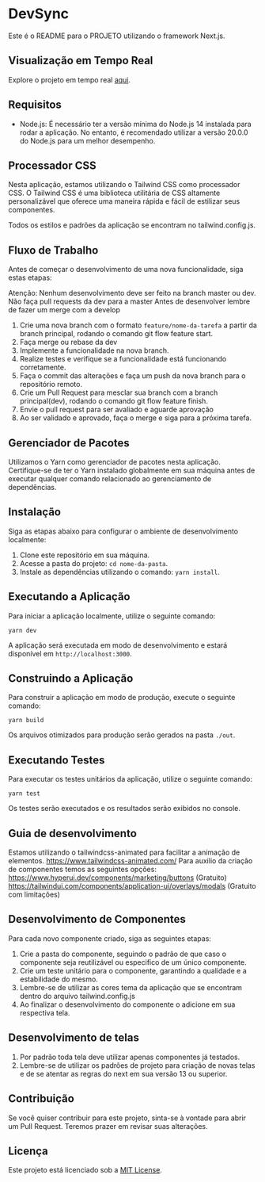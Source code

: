 # DevSync

Este é o README para o PROJETO utilizando o framework Next.js. 

## Visualização em Tempo Real

Explore o projeto em tempo real [aqui](https://untitle-project.vercel.app/).

## Requisitos

- Node.js: É necessário ter a versão mínima do Node.js 14 instalada para rodar a aplicação. No entanto, é recomendado utilizar a versão 20.0.0 do Node.js para um melhor desempenho.

## Processador CSS

Nesta aplicação, estamos utilizando o Tailwind CSS como processador CSS. O Tailwind CSS é uma biblioteca utilitária de CSS altamente personalizável que oferece uma maneira rápida e fácil de estilizar seus componentes.

Todos os estilos e padrões da aplicação se encontram no tailwind.config.js.

## Fluxo de Trabalho

Antes de começar o desenvolvimento de uma nova funcionalidade, siga estas etapas:

Atenção: 
  Nenhum desenvolvimento deve ser feito na branch master ou dev.
  Não faça pull requests da dev para a master
  Antes de desenvolver lembre de fazer um merge com a develop

1. Crie uma nova branch com o formato `feature/nome-da-tarefa` a partir da branch principal, rodando o comando git flow feature start.
2. Faça merge ou rebase da dev
3. Implemente a funcionalidade na nova branch.
4. Realize testes e verifique se a funcionalidade está funcionando corretamente.
5. Faça o commit das alterações e faça um push da nova branch para o repositório remoto.
6. Crie um Pull Request para mesclar sua branch com a branch principal(dev), rodando o comando git flow feature finish.
7. Envie o pull request para ser avaliado e aguarde aprovação
8. Ao ser validado e aprovado, faça o merge e siga para a próxima tarefa.

## Gerenciador de Pacotes

Utilizamos o Yarn como gerenciador de pacotes nesta aplicação. Certifique-se de ter o Yarn instalado globalmente em sua máquina antes de executar qualquer comando relacionado ao gerenciamento de dependências.

## Instalação

Siga as etapas abaixo para configurar o ambiente de desenvolvimento localmente:

1. Clone este repositório em sua máquina.
2. Acesse a pasta do projeto: `cd nome-da-pasta`.
3. Instale as dependências utilizando o comando: `yarn install`.

## Executando a Aplicação

Para iniciar a aplicação localmente, utilize o seguinte comando:

```shell
yarn dev
```

A aplicação será executada em modo de desenvolvimento e estará disponível em `http://localhost:3000`.

## Construindo a Aplicação

Para construir a aplicação em modo de produção, execute o seguinte comando:

```shell
yarn build
```

Os arquivos otimizados para produção serão gerados na pasta `./out`.

## Executando Testes

Para executar os testes unitários da aplicação, utilize o seguinte comando:

```shell
yarn test
```

Os testes serão executados e os resultados serão exibidos no console.

## Guia de desenvolvimento

Estamos utilizando o tailwindcss-animated para facilitar a animação de elementos. https://www.tailwindcss-animated.com/
Para auxilio da criação de componentes temos as seguintes opções:
https://www.hyperui.dev/components/marketing/buttons (Gratuito)
https://tailwindui.com/components/application-ui/overlays/modals (Gratuito com limitações)

## Desenvolvimento de Componentes

Para cada novo componente criado, siga as seguintes etapas:

1. Crie a pasta do componente, seguindo o padrão de que caso o componente seja reutilizável ou especifico de um único componente.
2. Crie um teste unitário para o componente, garantindo a qualidade e a estabilidade do mesmo.
3. Lembre-se de utilizar as cores tema da aplicação que se encontram dentro do arquivo tailwind.config.js
4. Ao finalizar o desenvolvimento do componente o adicione em sua respectiva tela.

## Desenvolvimento de telas

1. Por padrão toda tela deve utilizar apenas componentes já testados.
2. Lembre-se de utilizar os padrões de projeto para criação de novas telas e de se atentar as regras do next em sua versão 13 ou superior.

## Contribuição

Se você quiser contribuir para este projeto, sinta-se à vontade para abrir um Pull Request. Teremos prazer em revisar suas alterações.

## Licença

Este projeto está licenciado sob a [MIT License](LICENSE).